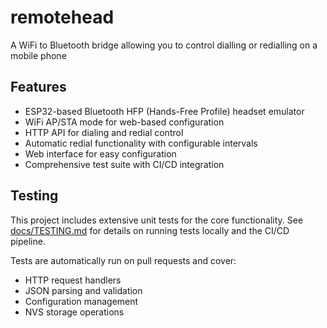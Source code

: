 # remotehead
A WiFi to Bluetooth bridge allowing you to control dialling or redialling on a mobile phone

## Features
- ESP32-based Bluetooth HFP (Hands-Free Profile) headset emulator
- WiFi AP/STA mode for web-based configuration
- HTTP API for dialing and redial control
- Automatic redial functionality with configurable intervals
- Web interface for easy configuration
- Comprehensive test suite with CI/CD integration

## Testing
This project includes extensive unit tests for the core functionality. See [docs/TESTING.md](docs/TESTING.md) for details on running tests locally and the CI/CD pipeline.

Tests are automatically run on pull requests and cover:
- HTTP request handlers
- JSON parsing and validation  
- Configuration management
- NVS storage operations

